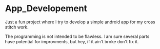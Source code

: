 # App_Developement
Just a fun project where I try to develop a simple android app for my cross stitch work.

The programming is not intended to be flawless. I am sure several parts have potential for improvments, but hey, if it ain't broke don't fix it.
